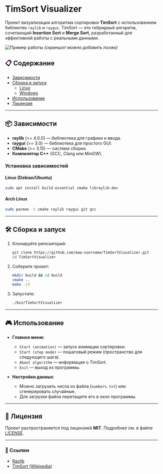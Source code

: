 # TimSort Visualizer

Проект визуализации алгоритма сортировки **TimSort** с использованием библиотек `raylib` и `raygui`.
TimSort — это гибридный алгоритм, сочетающий **Insertion Sort** и **Merge Sort**, разработанный для эффективной работы с реальными данными.

![Пример работы](https://i.imgur.com/placeholder.png) *(скриншот можно добавить позже)*

## 📋 Содержание
- [Зависимости](#-зависимости)
- [Сборка и запуск](#-сборка-и-запуск)
  - [Linux](#linux)
  - [Windows](#windows)
- [Использование](#-использование)
- [Лицензия](#-лицензия)

---

## 📦 Зависимости
- **raylib** (>= 4.0.0) — библиотека для графики и ввода.
- **raygui** (>= 3.0) — библиотека для простого GUI.
- **CMake** (>= 3.15) — система сборки.
- **Компилятор C++** (GCC, Clang или MinGW).

### Установка зависимостей
#### Linux (Debian/Ubuntu)
```bash
sudo apt install build-essential cmake libraylib-dev
```
#### Arch Linux
```bash
sudo pacman -S cmake raylib raygui git gcc
```
---

## 🛠 Сборка и запуск

1. Клонируйте репозиторий:
   ```bash
   git clone https://github.com/ваш-username/TimSortVisualizer.git
   cd TimSortVisualizer
   ```
2. Соберите проект:
   ```bash
   mkdir build && cd build
   cmake ..
   make -j4
   ```
3. Запустите:
   ```bash
   ./bin/TimSortVisualizer
   ```

---

## 🎮 Использование
- **Главное меню**:
  - `Start (animation)` — запуск анимации сортировки.
  - `Start (step mode)` — пошаговый режим (пространство для следующего шага).
  - `About algorithm` — информация о TimSort.
  - `Exit` — выход из программы.

- **Настройки данных**:
  - Можно загрузить числа из файла (`numbers.txt`) или сгенерировать случайные.
  - Для загрузки файла перетащите его в окно программы.

---

## 📜 Лицензия
Проект распространяется под лицензией **MIT**.
Подробнее см. в файле [LICENSE](LICENSE).

---

### 🔗 Ссылки
- [Raylib](https://www.raylib.com/)
- [TimSort (Wikipedia)](https://en.wikipedia.org/wiki/Timsort)
